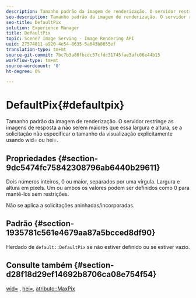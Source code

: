 ```yaml
---
description: Tamanho padrão da imagem de renderização. O servidor restringe as imagens de resposta a não serem maiores que essa largura e altura, se a solicitação não especificar o tamanho da visualização explicitamente usando wid= ou hei=.
seo-description: Tamanho padrão da imagem de renderização. O servidor restringe as imagens de resposta a não serem maiores que essa largura e altura, se a solicitação não especificar o tamanho da visualização explicitamente usando wid= ou hei=.
seo-title: DefaultPix
solution: Experience Manager
title: DefaultPix
topic: Scene7 Image Serving - Image Rendering API
uuid: 27574811-a920-4e54-8635-5a643b8655ef
translation-type: tm+mt
source-git-commit: 7bc7b3a86fbcdc57cfdc31745fae3afc06e44b15
workflow-type: tm+mt
source-wordcount: '0'
ht-degree: 0%

---
```



# DefaultPix{#defaultpix}

Tamanho padrão da imagem de renderização. O servidor restringe as imagens de resposta a não serem maiores que essa largura e altura, se a solicitação não especificar o tamanho da visualização explicitamente usando wid= ou hei=.

## Propriedades {#section-9dc5474fc75842308796ab6440b29611}

Dois números inteiros, 0 ou maior, separados por uma vírgula. Largura e altura em pixels. Um ou ambos os valores podem ser definidos como 0 para mantê-los sem restrições.

Não se aplica a solicitações aninhadas/incorporadas.

## Padrão {#section-1935781c561e4679aa87a5bcced8df90}

Herdado de `default::DefaultPix` se não estiver definido ou se estiver vazio.

## Consulte também {#section-d28f18d29ef14692b8706ca08e754f54}

[wid=](../../../../../ir-api/http-protocol/image-rendering-api-ref/c-ir-http-protocol-ref/c-ir-http-protocol-command-reference/r-ir-wid.md#reference-b7e691b0624941168c94b2749ae233ec) ,  [hei=](../../../../../ir-api/http-protocol/image-rendering-api-ref/c-ir-http-protocol-ref/c-ir-http-protocol-command-reference/r-ir-hei.md#reference-1c08f60365a94417a39867c09cac5478),  [atributo::MaxPix](../../../../../ir-api/material-cat/image-rendering-api-ref/c-ir-material-catalog/c-ir-attributes-reference/r-ir-maxpix.md#reference-569f186bbc2840a6bd3cffa8ff3e7657)
